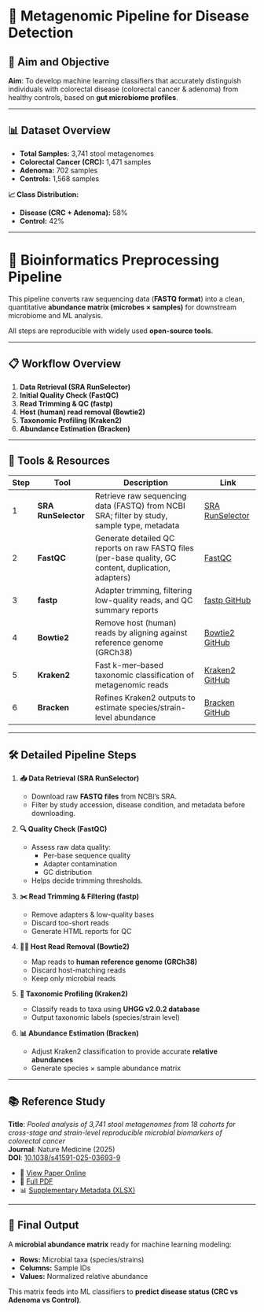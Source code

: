 # 🧬 Metagenomic Pipeline for Disease Detection

## 🎯 Aim and Objective
**Aim**: To develop machine learning classifiers that accurately distinguish individuals with colorectal disease (colorectal cancer & adenoma) from healthy controls, based on **gut microbiome profiles**.

---

## 📊 Dataset Overview
- **Total Samples:** 3,741 stool metagenomes  
- **Colorectal Cancer (CRC):** 1,471 samples  
- **Adenoma:** 702 samples  
- **Controls:** 1,568 samples  

**📈 Class Distribution:**  
- **Disease (CRC + Adenoma):** 58%  
- **Control:** 42%  

---

# 🧪 Bioinformatics Preprocessing Pipeline

This pipeline converts raw sequencing data (**FASTQ format**) into a clean, quantitative **abundance matrix (microbes × samples)** for downstream microbiome and ML analysis.  

All steps are reproducible with widely used **open-source tools**.

---

## 📋 Workflow Overview

1. **Data Retrieval (SRA RunSelector)**  
2. **Initial Quality Check (FastQC)**  
3. **Read Trimming & QC (fastp)**  
4. **Host (human) read removal (Bowtie2)**  
5. **Taxonomic Profiling (Kraken2)**  
6. **Abundance Estimation (Bracken)**  

---

## 🔧 Tools & Resources

| Step | Tool | Description | Link |
|------|------|-------------|------|
| 1 | **SRA RunSelector** | Retrieve raw sequencing data (FASTQ) from NCBI SRA; filter by study, sample type, metadata | [SRA RunSelector](https://www.ncbi.nlm.nih.gov/Traces/study/) |
| 2 | **FastQC** | Generate detailed QC reports on raw FASTQ files (per-base quality, GC content, duplication, adapters) | [FastQC](https://www.bioinformatics.babraham.ac.uk/projects/fastqc/) |
| 3 | **fastp** | Adapter trimming, filtering low-quality reads, and QC summary reports | [fastp GitHub](https://github.com/OpenGene/fastp) |
| 4 | **Bowtie2** | Remove host (human) reads by aligning against reference genome (GRCh38) | [Bowtie2 GitHub](https://github.com/BenLangmead/bowtie2) |
| 5 | **Kraken2** | Fast k-mer–based taxonomic classification of metagenomic reads | [Kraken2 GitHub](https://github.com/DerrickWood/kraken2) |
| 6 | **Bracken** | Refines Kraken2 outputs to estimate species/strain-level abundance | [Bracken GitHub](https://github.com/jenniferlu717/Bracken) |

---

## 🛠 Detailed Pipeline Steps

1. **📥 Data Retrieval (SRA RunSelector)**  
   - Download raw **FASTQ files** from NCBI’s SRA.  
   - Filter by study accession, disease condition, and metadata before downloading.  

2. **🔍 Quality Check (FastQC)**  
   - Assess raw data quality:  
     - Per-base sequence quality  
     - Adapter contamination  
     - GC distribution  
   - Helps decide trimming thresholds.  

3. **✂️ Read Trimming & Filtering (fastp)**  
   - Remove adapters & low-quality bases  
   - Discard too-short reads  
   - Generate HTML reports for QC  

4. **🧑‍⚕️ Host Read Removal (Bowtie2)**  
   - Map reads to **human reference genome (GRCh38)**  
   - Discard host-matching reads  
   - Keep only microbial reads  

5. **🧬 Taxonomic Profiling (Kraken2)**  
   - Classify reads to taxa using **UHGG v2.0.2 database**  
   - Output taxonomic labels (species/strain level)  

6. **📊 Abundance Estimation (Bracken)**  
   - Adjust Kraken2 classification to provide accurate **relative abundances**  
   - Generate species × sample abundance matrix  

---

## 📚 Reference Study

**Title**: *Pooled analysis of 3,741 stool metagenomes from 18 cohorts for cross-stage and strain-level reproducible microbial biomarkers of colorectal cancer*  
**Journal**: Nature Medicine (2025)  
**DOI**: [10.1038/s41591-025-03693-9](https://www.nature.com/articles/s41591-025-03693-9)

- 🔗 [View Paper Online](https://www.nature.com/articles/s41591-025-03693-9)  
- 📄 [Full PDF](https://drive.google.com/file/d/18kJxAy7d0toaeW5wx4t0bc24A4dFRj6w/view?usp=sharing)  
- 📊 [Supplementary Metadata (XLSX)](https://static-content.springer.com/esm/art%3A10.1038%2Fs41591-025-03693-9/MediaObjects/41591_2025_3693_MOESM2_ESM.xlsx)  

---

## 🚀 Final Output
A **microbial abundance matrix** ready for machine learning modeling:
- **Rows:** Microbial taxa (species/strains)  
- **Columns:** Sample IDs  
- **Values:** Normalized relative abundance  

This matrix feeds into ML classifiers to **predict disease status (CRC vs Adenoma vs Control)**.
